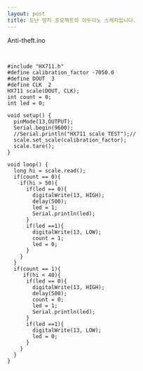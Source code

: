 ```yaml
---
layout: post
title: 도난 방지 프로젝트의 아두이노 스케치입니다.
---
```


Anti-theft.ino

<pre>

<code>
#include "HX711.h"
#define calibration_factor -7050.0
#define DOUT  3
#define CLK  2  
HX711 scale(DOUT, CLK); 
int count = 0;
int led = 0;

void setup() {
  pinMode(13,OUTPUT);
  Serial.begin(9600);
  //Serial.println("HX711 scale TEST");//  
  scale.set_scale(calibration_factor); 
  scale.tare();
}

void loop() {
  long hi = scale.read();
  if(count == 0){
    if(hi > 50){
      if(led == 0){
        digitalWrite(13, HIGH);
        delay(500);
        led = 1;
        Serial.println(led);
      }
      if(led ==1){
        digitalWrite(13, LOW);
        count = 1;
        led = 0;       
      }
    }
  }
  if(count == 1){
     if(hi < 40){
      if(led == 0){
        digitalWrite(13, HIGH);
        delay(500);
        count = 0;
        led = 1;
        Serial.println(led);
      }
      if(led ==1){
        digitalWrite(13, LOW);
        led = 0;        
      }
    }
  }
}
</code>
</pre>

